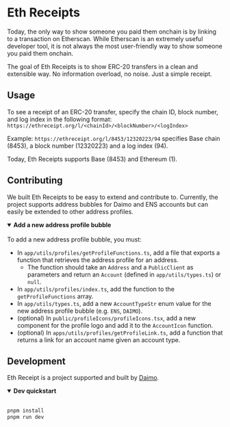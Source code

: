 # Eth Receipts

Today, the only way to show someone you paid them onchain is by linking to a transaction on Etherscan. While Etherscan is an extremely useful developer tool, it is not always the most user-friendly way to show someone you paid them onchain.

The goal of Eth Receipts is to show ERC-20 transfers in a clean and extensible way. No information overload, no noise. Just a simple receipt.

## Usage

To see a receipt of an ERC-20 transfer, specify the chain ID, block number, and log index in the following format:
`https://ethreceipt.org/l/<chainId>/<blockNumber>/<logIndex>`

Example: `https://ethreceipt.org/l/8453/12320223/94` specifies Base chain (8453), a block number (12320223) and a log index (94).

Today, Eth Receipts supports Base (8453) and Ethereum (1).

## Contributing

We built Eth Receipts to be easy to extend and contribute to. Currently, the project supports address bubbles for Daimo and ENS accounts but can easily be extended to other address profiles.

<details open>
<summary><strong>Add a new address profile bubble</strong></summary>
<br>
To add a new address profile bubble, you must:

- In `app/utils/profiles/getProfileFunctions.ts`, add a file that exports a function that retrieves the address profile for an address.
  - The function should take an `Address` and a `PublicClient` as parameters and return an `Account` (defined in `app/utils/types.ts`) or `null`.
- In `app/utils/profiles/index.ts`, add the function to the `getProfileFunctions` array.
- In `app/utils/types.ts`, add a new `AccountTypeStr` enum value for the new address profile bubble (e.g. `ENS`, `DAIMO`).
- (optional) In `public/profileIcons/profileIcons.tsx`, add a new component for the profile logo and add it to the `AccountIcon` function.
- (optional) In `apps/utils/profiles/getProfileLink.ts`, add a function that returns a link for an account name given an account type.
</details>

## Development

Eth Receipt is a project supported and built by [Daimo](https://daimo.com).

<details open>
<summary><strong>Dev quickstart</strong></summary>
<br>

```sh
pnpm install
pnpm run dev
```

</details>
